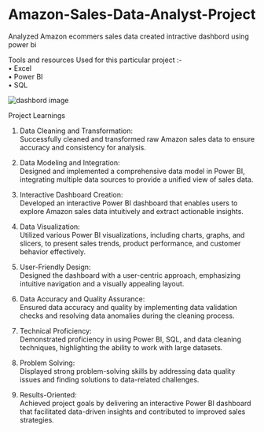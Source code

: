 # Amazon-Sales-Data-Analyst-Project

Analyzed Amazon ecommers sales data created intractive dashbord using power bi  

Tools and resources Used for this particular project :-  
• Excel    
• Power BI  
• SQL    

![dashbord image](https://github.com/parthivbhayani/Amazon-Sales-Data-Analyst-Project/assets/124236103/29a77833-bcf3-4353-8922-3656e504fe45)

Project Learnings  

1. Data Cleaning and Transformation:  
  Successfully cleaned and transformed raw Amazon sales data to ensure accuracy and consistency for analysis.  

2. Data Modeling and Integration:  
  Designed and implemented a comprehensive data model in Power BI, integrating multiple data sources to provide a unified view of sales data.  

3. Interactive Dashboard Creation:  
  Developed an interactive Power BI dashboard that enables users to explore Amazon sales data intuitively and extract actionable insights.  

4. Data Visualization:  
  Utilized various Power BI visualizations, including charts, graphs, and slicers, to present sales trends, product performance, and customer behavior effectively.  

5. User-Friendly Design:  
  Designed the dashboard with a user-centric approach, emphasizing intuitive navigation and a visually appealing layout.

6. Data Accuracy and Quality Assurance:  
  Ensured data accuracy and quality by implementing data validation checks and resolving data anomalies during the cleaning process.

7. Technical Proficiency:  
  Demonstrated proficiency in using Power BI, SQL, and data cleaning techniques, highlighting the ability to work with large datasets.  

8. Problem Solving:  
  Displayed strong problem-solving skills by addressing data quality issues and finding solutions to data-related challenges.  

9. Results-Oriented:  
  Achieved project goals by delivering an interactive Power BI dashboard that facilitated data-driven insights and contributed to improved sales strategies.  
 
